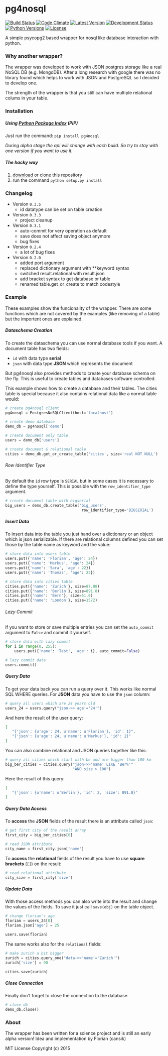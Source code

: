 # pg4nosql

[![Build Status](https://travis-ci.org/cansik/pg4nosql.svg)](https://travis-ci.org/cansik/pg4nosql)
[![Code Climate](https://codeclimate.com/github/cansik/pg4nosql/badges/gpa.svg)](https://codeclimate.com/github/cansik/pg4nosql)
[![Latest Version](https://img.shields.io/pypi/v/pg4nosql.svg)](https://pypi.python.org/pypi/pg4nosql)
[![Development Status](https://img.shields.io/pypi/status/pg4nosql.svg)](https://pypi.python.org/pypi/pg4nosql)
[![Python Versions](https://img.shields.io/pypi/pyversions/pg4nosql.svg)](https://pypi.python.org/pypi/pg4nosql)
[![License](https://img.shields.io/pypi/l/pg4nosql.svg)](https://github.com/cansik/pg4nosql/blob/master/LICENSE.txt)

A simple psycopg2 based wrapper for nosql like database interaction with python.

### Why another wrapper?
The wrapper was developed to work with JSON postgres storage like a real NoSQL DB (e.g. MongoDB). After a long research with google there was no library found which helps to work with JSON and PostgreSQL so I decided to develop one.

The strength of the wrapper is that you still can have multiple relational colums in your table.

### Installation

##### Using [Python Package Index](https://pypi.python.org/pypi/pg4nosql) (PIP)
Just run the command:
`pip install pg4nosql`

*During alpha stage the api will change with each build. So try to stay with one version if you want to use it.*

##### The hacky way
1. [download](https://github.com/cansik/pg4nosql/tarball/0.2.4) or clone this repository
2. run the command `python setup.py install`

### Changelog
* Version `0.3.5`
  * id datatype can be set on table creation
* Version `0.3.3`
  * project cleanup
* Version `0.3.1`
  * auto-commit for very operation as default
  * save does not affect saving object anymore
  * bug fixes
* Version `0.2.4`
  * a lot of bug fixes
* Version `0.2.0`
  * added port argument
  * replaced dictionary argument with **keyword syntax
  * switched result.relational with result.json
  * add bracket syntax to get database or table
  * renamed table.get\_or\_create to match codestyle

### Example
These examples show the funcionality of the wrapper. There are some functions which are not covered by the examples (like removing of a table) but the importent ones are explained.

##### Dataschema Creation
To create the dataschema you can use normal database tools if you want. A document table has two fields:

* `id` with data type **serial**
* `json` with data type **JSON** which represents the document

But pg4nosql also provides methods to create your database schema on the fly. This is useful to create tables and databases software controlled.

This example shows how to create a database and their tables. The cities table is special because it also contains relational data like a normal table would:

```python
# create pg4nosql client
pg4nosql = PostgresNoSQLClient(host='localhost')

# create demo database
demo_db = pg4nosql['demo']

# create document only table
users = demo_db['users']

# create document & relational table
cities = demo_db.get_or_create_table('cities', size='real NOT NULL')
```

###### Row Identifier Type
By default the `id` row type is `SERIAL` but in some cases it is necessary to define the type yourself. This is possible with the `row_identifier_type` argument.

```python
# create document table with bigserial
big_users = demo_db.create_table('big_users',
								  row_identifier_type='BIGSERIAL')
```

##### Insert Data
To insert data into the table you just hand over a dictionary or an object which is json serializable. If there are relational columns defined you can set those by the table name as keyword and the value:

```python
# store data into users table
users.put({'name': 'Florian', 'age': 24})
users.put({'name': 'Markus', 'age': 24})
users.put({'name': 'Sara', 'age': 22})
users.put({'name': 'Thomas', 'age': 25})

# store data into cities table
cities.put({'name': 'Zurich'}, size=87.88)
cities.put({'name': 'Berlin'}, size=891.8)
cities.put({'name': 'Bern'}, size=51.6)
cities.put({'name': 'London'}, size=1572)
```

###### Lazy Commit
If you want to store or save multiple entries you can set the `auto_commit` argument to `False` and commit it yourself.

```python
# store data with lazy commit
for i in range(0, 255):
    users.put({'name': 'Test', 'age': i}, auto_commit=False)

# lazy commit data
users.commit()
```

##### Query Data
To get your data back you can run a query over it. This works like normal SQL WHERE queries. For **JSON** data you have to use the `json` column:

```python
# query all users which are 24 years old
users_24 = users.query("json->>'age'='24'")
```
And here the result of the user query:

```json
[  
   "{'json': {u'age': 24, u'name': u'Florian'}, 'id': 1}",
   "{'json': {u'age': 24, u'name': u'Markus'}, 'id': 2}"
]
```
You can also combine relational and JSON queries together like this:

```python
# query all cities which start with be and are bigger than 100 km
big_ber_cities = cities.query("json->>'name' LIKE 'Ber%'"
                              "AND size > 100")
```
Here the result of this query:

```json
[  
   "{'json': {u'name': u'Berlin'}, 'id': 2, 'size': 891.8}"
]
```

##### Query Data Access
To **access** the **JSON** fields of the result there is an attribute called `json`:

```python
# get first city of the result array
first_city = big_ber_cities[0]

# read JSON attribute
city_name = first_city.json['name']
```
To **access** the **relational** fields of the result you have to use **square brackets** (`[]`) on the result:

```python
# read relational attribute
city_size = first_city['size']
```

##### Update Data
With those access methods you can also write into the result and change the values of the fields. To save it just call `save(obj)` on the table object.

```python
# change florian's age
florian = users_24[0]
florian.json['age'] = 25

users.save(florian)
```
The same works also for the `relational` fields:

```python
# make zurich a bit bigger
zurich = cities.query_one("data->>'name'='Zurich'")
zurich['size'] = 90

cities.save(zurich)
```

##### Close Connection
Finally don't forget to close the connection to the database.

```python
# close db
demo_db.close()
```

### About
The wrapper has been written for a science project and is still an early alpha version!
Idea and implementation by Florian (cansik)

MIT License
Copyright (c) 2015
